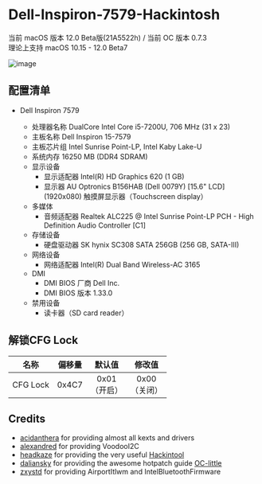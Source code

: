 # Dell-Inspiron-7579-Hackintosh
当前 macOS 版本 12.0 Beta版(21A5522h) / 当前 OC 版本 0.7.3<br>理论上支持 macOS 10.15 - 12.0 Beta7  

![image](https://github.com/ayive/Dell-Inspiron-7579-Hackintosh/blob/main/%E6%88%AA%E5%B1%8F/%E6%88%AA%E5%B1%8F2021-09-23%2011.03.21.png)

## 配置清单
- Dell Inspiron 7579
		
    - 处理器名称	DualCore Intel Core i5-7200U, 706 MHz (31 x 23)
    - 主板名称	Dell Inspiron 15-7579
    - 主板芯片组	Intel Sunrise Point-LP, Intel Kaby Lake-U
    - 系统内存	16250 MB  (DDR4 SDRAM)
    - 显示设备	
        - 显示适配器	Intel(R) HD Graphics 620  (1 GB)
        - 显示器	AU Optronics B156HAB (Dell 0079Y)  [15.6" LCD] (1920x080) 触摸屏显示器（Touchscreen display）
    - 多媒体	
        - 音频适配器	Realtek ALC225 @ Intel Sunrise Point-LP PCH - High Definition Audio Controller [C1]
    - 存储设备	
        - 硬盘驱动器	SK hynix SC308 SATA 256GB  (256 GB, SATA-III)
    - 网络设备	
        - 网络适配器	Intel(R) Dual Band Wireless-AC 3165
    - DMI	
        - DMI BIOS 厂商	Dell Inc.
        - DMI BIOS 版本	1.33.0
    - 禁用设备
        - 读卡器（SD card reader）

## 解锁CFG Lock
| 名称     | 偏移量     | 默认值     | 修改值 |
| ---------- | :-----------:  | :-----------: | :-----------: |
| CFG Lock    | 0x4C7     | 0x01<br>（开启）   |0x00<br>（关闭）   |

## Credits
- [acidanthera](https://github.com/acidanthera) for providing almost all kexts and drivers
- [alexandred](https://github.com/alexandred) for providing VoodooI2C
- [headkaze](https://github.com/headkaze) for providing the very useful [Hackintool](https://github.com/headkaze/Hackintool)
- [daliansky](https://github.com/daliansky) for providing the awesome hotpatch guide [OC-little](https://github.com/daliansky/OC-little)
- [zxystd](https://github.com/zxystd) for providing AirportItlwm and IntelBluetoothFirmware
